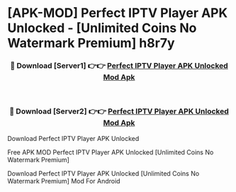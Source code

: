 # [APK-MOD] Perfect IPTV Player APK Unlocked - [Unlimited Coins No Watermark Premium] h8r7y



<div align="center">
<h3>🔴 Download [Server1] 👉👉 <a href="https://momento.my/?title=Perfect_IPTV_Player_APK_Unlocked">Perfect IPTV Player APK Unlocked Mod Apk</a></h3><br>

<h3>🔴 Download [Server2] 👉👉 <a href="https://momento.my/?title=Perfect_IPTV_Player_APK_Unlocked">Perfect IPTV Player APK Unlocked Mod Apk</a></h3>
</div>



Download Perfect IPTV Player APK Unlocked 

Free APK MOD Perfect IPTV Player APK Unlocked [Unlimited Coins No Watermark Premium]

Download Perfect IPTV Player APK Unlocked [Unlimited Coins No Watermark Premium] Mod For Android

